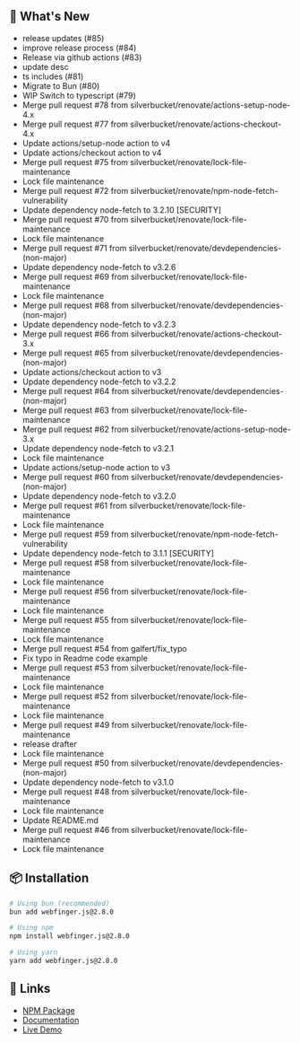 ## 🚀 What's New

- release updates (#85)
- improve release process (#84)
- Release via github actions (#83)
- update desc
- ts includes (#81)
- Migrate to Bun (#80)
- WIP Switch to typescript (#79)
- Merge pull request #78 from silverbucket/renovate/actions-setup-node-4.x
- Merge pull request #77 from silverbucket/renovate/actions-checkout-4.x
- Update actions/setup-node action to v4
- Update actions/checkout action to v4
- Merge pull request #75 from silverbucket/renovate/lock-file-maintenance
- Lock file maintenance
- Merge pull request #72 from silverbucket/renovate/npm-node-fetch-vulnerability
- Update dependency node-fetch to 3.2.10 [SECURITY]
- Merge pull request #70 from silverbucket/renovate/lock-file-maintenance
- Lock file maintenance
- Merge pull request #71 from silverbucket/renovate/devdependencies-(non-major)
- Update dependency node-fetch to v3.2.6
- Merge pull request #69 from silverbucket/renovate/lock-file-maintenance
- Lock file maintenance
- Merge pull request #68 from silverbucket/renovate/devdependencies-(non-major)
- Update dependency node-fetch to v3.2.3
- Merge pull request #66 from silverbucket/renovate/actions-checkout-3.x
- Merge pull request #65 from silverbucket/renovate/devdependencies-(non-major)
- Update actions/checkout action to v3
- Update dependency node-fetch to v3.2.2
- Merge pull request #64 from silverbucket/renovate/devdependencies-(non-major)
- Merge pull request #63 from silverbucket/renovate/lock-file-maintenance
- Merge pull request #62 from silverbucket/renovate/actions-setup-node-3.x
- Update dependency node-fetch to v3.2.1
- Lock file maintenance
- Update actions/setup-node action to v3
- Merge pull request #60 from silverbucket/renovate/devdependencies-(non-major)
- Update dependency node-fetch to v3.2.0
- Merge pull request #61 from silverbucket/renovate/lock-file-maintenance
- Lock file maintenance
- Merge pull request #59 from silverbucket/renovate/npm-node-fetch-vulnerability
- Update dependency node-fetch to 3.1.1 [SECURITY]
- Merge pull request #58 from silverbucket/renovate/lock-file-maintenance
- Lock file maintenance
- Merge pull request #56 from silverbucket/renovate/lock-file-maintenance
- Lock file maintenance
- Merge pull request #55 from silverbucket/renovate/lock-file-maintenance
- Lock file maintenance
- Merge pull request #54 from galfert/fix_typo
- Fix typo in Readme code example
- Merge pull request #53 from silverbucket/renovate/lock-file-maintenance
- Lock file maintenance
- Merge pull request #52 from silverbucket/renovate/lock-file-maintenance
- Lock file maintenance
- Merge pull request #49 from silverbucket/renovate/lock-file-maintenance
- release drafter
- Lock file maintenance
- Merge pull request #50 from silverbucket/renovate/devdependencies-(non-major)
- Update dependency node-fetch to v3.1.0
- Merge pull request #48 from silverbucket/renovate/lock-file-maintenance
- Lock file maintenance
- Update README.md
- Merge pull request #46 from silverbucket/renovate/lock-file-maintenance
- Lock file maintenance

## 📦 Installation

```bash
# Using bun (recommended)
bun add webfinger.js@2.8.0

# Using npm
npm install webfinger.js@2.8.0

# Using yarn
yarn add webfinger.js@2.8.0
```

## 🔗 Links

- [NPM Package](https://www.npmjs.com/package/webfinger.js)
- [Documentation](https://github.com/silverbucket/webfinger.js#readme)
- [Live Demo](https://silverbucket.github.io/webfinger.js/demo/)
